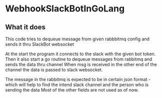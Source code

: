 # WebhookSlackBotInGoLang
## What it does
This code tries to dequeue message from given rabbbitmq config and sends it thru SlackBot websocket

At the start the program it connects to the slack with the given bot token.
Then it also start a go routine to dequeue messages from rabbitmq and sends the data thru channel
When msg is received in the other end of the channel the data is passed to slack websocket.

The message in the rabbitmq is expected to be in certain json format - which will help to find the intend slack channel and the person who is sending the data
Most of the other fields are not used as of now. 
